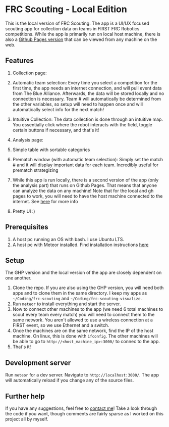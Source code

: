 # FRC Scouting - Local Edition

This is the local version of FRC Scouting.  The app is a UI/UX focused scouting app for collection data on teams in FIRST FRC Robotics competitions.  While the app is primarily run on local host machine, there is also a [Github Pages version](https://github.com/cgund98/frc-scouting-visualize/) that can be viewed from any machine on the web.

## Features

1.  Collection page: 
  1.  Automatic team selection:  Every time you select a competition for the first time, the app needs an internet connection, and will pull event data from The Blue Alliance.  Afterwards, the data will be stored locally and no connection is necessary.  Team # will automatically be determined from the other variables, so setup will need to happen once and will automatically select info for the next match!
  2.  Intuitive Collection:  The data collection is done through an intuitive map.  You essentially click where the robot interacts with the field, toggle certain buttons if necessary, and that's it!

2.  Analysis page:
  1.  Simple table with sortable categories
  2.  Prematch window (with automatic team selection):  Simply set the match # and it will display important data for each team.  Incredibly useful for prematch strategizing

3.  While this app is run locally, there is a second version of the app (only the analysis part) that runs on Github Pages.  That means that anyone can analyze the data on any machine!  Note that for the local and gh pages to work, you will need to have the host machine connected to the internet.  See [here](https://github.com/cgund98/frc-scouting-visualize/) for more info

4.  Pretty UI :)


## Prerequisites

1.  A host pc running an OS with bash.  I use Ubuntu LTS.
2.  A host pc with Meteor installed.  Find installation instructions [here](https://www.meteor.com/install)

## Setup

The GHP version and the local version of the app are closely dependent on one another.  
1.  Clone the repo. If you are also using the GHP version, you will need both apps and to clone them in the same directory.  I keep my apps as `~/Coding/frc-scouting` and `~/Coding/frc-scouting-visualize`.
3.  Run `meteor` to install everything and start the server. 
4.  Now to connect other machines to the app (we need 6 total machines to scout every team every match) you will need to connect them to the same network.  You aren't allowed to use a wireless connection at a FIRST event, so we use Ethernet and a switch.  
5.  Once the machines are on the same network, find the IP of the host machine.  On linux, this is done with `ifconfig`.  The other machines will be able to go to `http://<host_machine_ip>:3000/` to connec to the app.
6.  That's it!

## Development server

Run `meteor` for a dev server. Navigate to `http://localhost:3000/`. The app will automatically reload if you change any of the source files.

## Further help

If you have any suggestions, feel free to [contact me](mailto:gundlachcallum@gmail.com)!  Take a look through the code if you want, though comments are fairly sparse as I worked on this project all by myself.  
